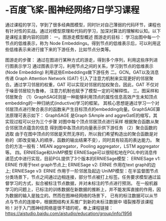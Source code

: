 # -百度飞桨-图神经网络7日学习课程
通过课程的学习，学到了很多经典图模型，同时针对自己薄弱的代码环节，课程也有针对性的实战。通过对模型原理和代码的学习，加深对算法的理解和认知。以下是课程主要内容的回顾：
一。图游走模型概述
  图游走的目标：
      学习出图中每一个节点的低维表示，称为 Node Embeddings。得到节点的低维表示后，可以利用这些低维表示来进行接下来的下游任务，比如节点分类等。

  图游走的步骤：
      通过在图进行某种方式的游走，得到多个序列，利用这些序列进行图表示学习
      通过图表示学习，利用节点之间的关系，学习到节点的低维表示(Node Embedding)
      利用这些Embeddings做下游任务
 二。GCN。GAT以及消息传递
    Graph Attention Network (GAT) 引入了注意力机制来实现更好的邻居聚合。通过学习邻居的权重，GAT 可以实现对邻居的加权聚合。因此，GAT 不仅对于噪音邻居较为鲁棒，
 注意力机制也赋予了模型一定的可解释性。
 三。图采样和邻居聚合
     （1）GraphSAGE则是一种能够利用顶点的属性信息高效产生未知顶点embedding的一种归纳式(inductive)学习的框架。
其核心思想是通过学习一个对邻居顶点进行聚合表示的函数来产生目标顶点的embedding向量。GraphSAGE算法原理可表示如下：
    GraphSAGE 是Graph SAmple and aggreGatE的缩写，其实现过程可以分为三个步骤
       对图中每个顶点邻居顶点进行采样
       根据聚合函数从聚合邻居顶点蕴含的信息
       得到图中各顶点的向量表示供下游任务
     （2）聚合函数的选取
由于在图中顶点的邻居是天然无序的，所以我们希望构造出的聚合函数是对称的（即改变输入的顺序，函数的输出结果不变），同时具有较高的表达能力。
聚合的方法一般有：MEAN aggregator，Pooling aggregator，LSTM aggregator等。
四。ERNIESage和UniMP模型
   ERNIESage可以很轻松地在PGL中的消息传递范式中进行实现，目前PGL提供了3个版本的ERNIESage模型：
      ERNIESage v1: ERNIE 作用于text graph节点上;
      ERNIESage v2: ERNIE 作用在text graph的边上;
      ERNIESage v3: ERNIE 作用于一阶邻居及起边
   UniMP模型：在半监督图节点分类场景下，节点之间通过边相连接，部分节点被打上标签。任务要求模型通过监督学习的方式，拟合被标注节点数据，并对未标注的节点进行预测。
在一般机器学习的问题上，已标注的训练数据在新数据的推断上，并不能发挥直接的作用，因为数据的输入是独立的。然而在图神经网络的场景下，
已有的标注数据可以从节点与节点的连接中，根据图结构关系推广到新的未标注数据中
墙裂推荐该课程哟！对于入门图神经网络是很不错的呢，奉上课程链接：https://aistudio.baidu.com/aistudio/education/group/info/1956
